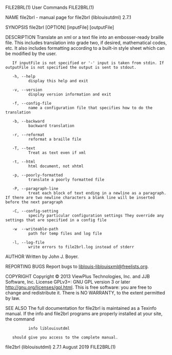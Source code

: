 FILE2BRL(1)                                                                                     User Commands                                                                                     FILE2BRL(1)

NAME
       file2brl - manual page for file2brl (liblouisutdml) 2.7.1

SYNOPSIS
       file2brl [OPTION] [inputFile] [outputFile]

DESCRIPTION
       Translate  an  xml  or  a  text  file  into an embosser-ready braille file.  This includes translation into grade two, if desired, mathematical codes, etc. It also includes formatting according to a
       built-in style sheet which can be modified by the user.

       If inputFile is not specified or '-' input is taken from stdin. If outputFile is not specified the output is sent to stdout.

       -h, --help
              display this help and exit

       -v, --version
              display version information and exit

       -f, --config-file
              name a configuration file that specifies how to do the translation

       -b, --backward
              backward translation

       -r, --reformat
              reformat a braille file

       -T, --text
              Treat as text even if xml

       -t, --html
              html document, not xhtml

       -p, --poorly-formatted
              translate a poorly formatted file

       -P, --paragraph-line
              treat each block of text ending in a newline as a paragraph. If there are two newline characters a blank line will be inserted before the next paragraph

       -C, --config-setting
              specify particular configuration settings They override any settings that are specified in a config file

       -w  --writeable-path
              path for temp files and log file

       -l, --log-file
              write errors to file2brl.log instead of stderr

AUTHOR
       Written by John J. Boyer.

REPORTING BUGS
       Report bugs to <liblouis-liblouisxml@freelists.org>.

COPYRIGHT
       Copyright © 2013 ViewPlus Technologies, Inc. and JJB Software, Inc.  License GPLv3+: GNU GPL version 3 or later <http://gnu.org/licenses/gpl.html>.
       This is free software: you are free to change and redistribute it.  There is NO WARRANTY, to the extent permitted by law.

SEE ALSO
       The full documentation for file2brl is maintained as a Texinfo manual.  If the info and file2brl programs are properly installed at your site, the command

              info liblouisutdml

       should give you access to the complete manual.

file2brl (liblouisutdml) 2.7.1                                                                   August 2019                                                                                      FILE2BRL(1)
